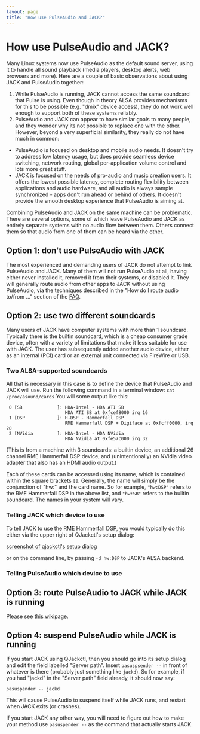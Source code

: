 ```yaml
---
layout: page
title: "How use PulseAudio and JACK?"
---
```


# How use PulseAudio and JACK?

Many Linux systems now use PulseAudio as the default sound server, using it to
handle all sound playback (media players, desktop alerts, web browsers and
more). Here are a couple of basic observations about using JACK and PulseAudio
together:

1. While PulseAudio is running, JACK cannot access the same soundcard
  that Pulse is using. Even though in theory ALSA provides mechanisms
  for this to be possible (e.g. "dmix" device access),
  they do not work well enough to support both of these systems reliably. 
2. PulseAudio and JACK can appear to have similar goals to many people,
  and they wonder why its not possible to replace one with the other.
  However, beyond a very superficial similarity,
  they really do not have much in common: 
  * PulseAudio is focused on desktop and mobile audio needs.
    It doesn't try to address low latency usage, but does provide
    seamless device switching, network routing,
    global per-application volume control and lots more great stuff. 
  * JACK is focused on the needs of pro-audio and music creation users.
    It offers the lowest possible latency, complete routing flexibility
    between applications and audio hardware, and all audio is always
    sample synchronized - apps don't run ahead or behind of others.
    It doesn't provide the smooth desktop experience that PulseAudio is aiming at. 

Combining PulseAudio and JACK on the same machine can be problematic. There
are several options, some of which leave PulseAudio and JACK as entirely
separate systems with no audio flow between them. Others connect them so that
audio from one of them can be heard via the other.

## Option 1: don't use PulseAudio with JACK

The most experienced and demanding users of JACK do not attempt to link
PulseAudio and JACK. Many of them will not run PulseAudio at all, having
either never installed it, removed it from their systems, or disabled it. They
will generally route audio from other apps to JACK without using PulseAudio,
via the techniques described in the "How do I route audio to/from ..." section
of the
[FAQ](/faq/).

## Option 2: use two different soundcards

Many users of JACK have computer systems with more than 1 soundcard. Typically
there is the builtin soundcard, which is a cheap consumer grade device, often
with a variety of limitations that make it less suitable for use with JACK.
The user has subsequently added another audio device, either as an internal
(PCI) card or an external unit connected via FireWire or USB.

### Two ALSA-supported soundcards

All that is necessary in this case is to define the device that PulseAudio and
JACK will use. Run the following command in a terminal window: `cat
/proc/asound/cards` You will some output like this:

    
    
     0 [SB             ]: HDA-Intel - HDA ATI SB
                          HDA ATI SB at 0xfcef8000 irq 16
     1 [DSP            ]: H-DSP - Hammerfall DSP
                          RME Hammerfall DSP + Digiface at 0xfcff0000, irq 20
     2 [NVidia         ]: HDA-Intel - HDA NVidia
                          HDA NVidia at 0xfe57c000 irq 32
    

(This is from a machine with 3 soundcards: a builtin device, an additional 26
channel RME Hammerfall DSP device, and (unintentionally) an NVidia video
adapter that also has an HDMI audio output.)

Each of these cards can be accessed using its name, which is contained within
the square brackets `[]`. Generally, the name will simply be the conjunction
of "hw:" and the card name. So for example, `"hw:DSP"` refers to the RME
Hammerfall DSP in the above list, and `"hw:SB"` refers to the builtin soundcard.
The names in your system will vary.

### Telling JACK which device to use

To tell JACK to use the RME Hammerfall DSP, you would typically do this either
via the upper right of QJackctl's setup dialog:

[screenshot of qjackctl's setup dialog](http://jackaudio.org/files/qjackctl_setup.png)

or on the command line, by passing `-d hw:DSP` to JACK's ALSA backend.

### Telling PulseAudio which device to use

## Option 3: route PulseAudio to JACK while JACK is running

Please see
[this wikipage](https://github.com/jackaudio/jackaudio.github.com/wiki/WalkThrough_User_PulseOnJack).

## Option 4: suspend PulseAudio while JACK is running

If you start JACK using QJackctl, then you should go into its setup dialog and
edit the field labelled "Server path". Insert `pasuspsender --` in front of
whatever is there (probably just something like `jackd`). So for example, if
you had "jackd" in the "Server path" field already, it should now say:

    
    pasuspender -- jackd

This will cause PulseAudio to suspend itself while JACK runs, and restart when
JACK exits (or crashes).

If you start JACK any other way, you will need to figure out how to make your
method use `pasuspender --` as the command that actually starts JACK.

